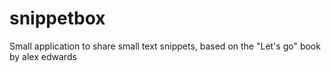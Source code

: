 # snippetbox
Small application to share small text snippets, based on the "Let's go" book by alex edwards
